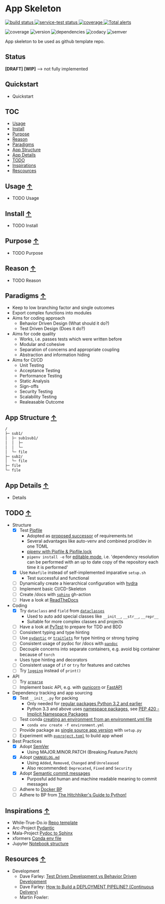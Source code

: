 App Skeleton
===

<a href="https://circleci.com/gh/badges/shields/tree/master">
    <img src="https://img.shields.io/circleci/project/github/badges/shields/master" alt="build status">
</a>
<a href="https://circleci.com/gh/badges/daily-tests">
    <img src="https://img.shields.io/circleci/project/github/badges/daily-tests?label=service%20tests"
        alt="service-test status">
</a>
<a href="https://coveralls.io/github/badges/shields">
    <img src="https://img.shields.io/coveralls/github/badges/shields"
        alt="coverage">
</a>
<a href="https://lgtm.com/projects/g/badges/shields/alerts/">
    <img src="https://img.shields.io/lgtm/alerts/g/badges/shields"
        alt="Total alerts"/>
</a>

![coverage](https://img.shields.io/badge/coverage-80%25-yellowgreen)
![version](https://img.shields.io/badge/version-1.2.3-blue)
![dependencies](https://img.shields.io/badge/dependencies-out%20of%20date-orange)
![codacy](https://img.shields.io/badge/codacy-B-green)
![semver](https://img.shields.io/badge/semver-2.0.0-blue)

<!--
[![CodeQL](https://github.com/qte77/ML-HF-WnB-MVP/actions/workflows/codeql.yml/badge.svg)](https://github.com/qte77/ML-HF-WnB-MVP/actions/workflows/codeql.yml)
[![Lint Code Base](https://github.com/qte77/ML-HF-WnB-MVP/actions/workflows/linter.yml/badge.svg)](https://github.com/qte77/ML-HF-WnB-MVP/actions/workflows/linter.yml)
[![Links (Fail Fast)](https://github.com/qte77/ML-HF-WnB-MVP/actions/workflows/links-fail-fast.yml/badge.svg)](https://github.com/qte77/ML-HF-WnB-MVP/actions/workflows/links-fail-fast.yml)
-->

App skeleton to be used as github template repo.

Status
---

**[DRAFT]** **[WIP]** --> not fully implemented

Quickstart
---

* Quickstart

TOC
---

* [Usage](#usage-)
* [Install](#install-)
* [Purpose](#purpose-)
* [Reason](#reason-)
* [Paradigms](#paradigms-)
* [App Structure](#app-structure-)
* [App Details](#app-details-)
* [TODO](#todo-)
* [Inspirations](#inspirations-)
* [Rescources](#resources-)

Usage [↑](#toc)
---

* TODO Usage

Install [↑](#toc)
---

* TODO Install

Purpose [↑](#toc)
---

* TODO Purpose

Reason [↑](#toc)
---

* TODO Reason

Paradigms [↑](#toc)
---

* Keep to low branching factor and single outcomes
* Export complex functions into modules
* Aims for coding approach
  * Behavior Driven Design (What should it do?)
  * Test Driven Design (Does it do?)
* Aims for code quality
  * Works, i.e. passes tests which were written before
  * Modular and cohesive
  * Separation of concerns and appropriate coupling
  * Abstraction and information hiding
* Aims for CI/CD
  * Unit Testing
  * Acceptance Testing
  * Performance Testing
  * Static Analysis
  * Sign-offs
  * Security Testing
  * Scalability Testing
  * Realeasable Outcome

App Structure [↑](#toc)
---

```sh
/
├─ sub1/
│  ├─ sub1sub1/
│  │  ├─
│  │  └─
│  └─ file
├─ sub2/
│  └─ file
├─ file
└─ file
```

App Details [↑](#toc)
---

* Details

TODO [↑](#toc)
---

* Structure
  * [x] Test [Pipfile](https://pypi.org/project/pipfile/)
    * Adopted as [proposed successor](https://github.com/pypa/pipfile#the-concept) of requirements.txt
    * Several advantages like auto-venv and combined prod/dev in one TOML
    * [pipenv with Pipfile & Pipfile.lock](https://pipenv.pypa.io/en/latest/basics/)
    * `pipenv install -e` for [editable mode](https://pipenv.pypa.io/en/latest/basics/#a-note-about-vcs-dependencies), i.e. 'dependency resolution can be performed with an up to date copy of the repository each time it is performed'
  * [x] Use `Makefile` instead of self-implemented imparative `setup.sh`
    * Test successful and functional
  * [ ] Dynamically create a hierarchical configuration with [hydra](https://hydra.cc/docs/intro/)
  * [ ] Implement basic CI/CD-Skeleton
  * [ ] Create /docs with [`sphinx`](https://www.sphinx-doc.org/) gh-action
  * [ ] Have a look at [ReadTheDocs](http://docs.readthedocs.io/en/latest/yaml-config.html)
* Coding
  * [x] Try `dataclass` and `field` from [`dataclasses`](https://docs.python.org/3/library/dataclasses.html)
    * Used to auto add special classes like `__init__`, `__str__`, `__repr__`
    * Suitable for more complex classes and projects
  * [ ] Have a look at [PyTest](http://pytest.org/) to prepare for TDD and BDD
  * [ ] Consistent typing and type hinting
  * [ ] Use [`pydantic`](https://pydantic-docs.helpmanual.io/) or [`traitlets`](https://pypi.org/project/traitlets/) for type hinting or strong typing
  * [ ] Consistent usage of pydoc for /docs with [`pandoc`](https://pypi.org/project/pandoc/)
  * [ ] Decouple concerns into separate containers, e.g. avoid big container because of `torch`
  * Uses type hinting and decorators
  * [ ] Consistent usage of `if` or `try` for features and catches
  * [ ] Try [`logging`](https://docs.python.org/3/howto/logging.html) instead of `print()`
* API
  * [ ] Try [`arparse`](https://docs.python.org/3/library/argparse.html)
  * [ ] Implement basic API, e.g. with [gunicorn](https://github.com/benoitc/gunicorn) or [FastAPI](https://github.com/tiangolo/fastapi)
* Dependency tracking and app sourcing
  * [x] Test `__init__.py` for packing
    * Only needed for [regular packages Python 3.2 and earlier](https://docs.python.org/3/reference/import.html#regular-packages)
    * Python 3.3 and above uses [namespace packages](https://docs.python.org/3/reference/import.html#namespace-packages), see [PEP 420 - Implicit Namespace Packages](https://peps.python.org/pep-0420/)
  * [ ] Test conda [creating an environment from an environment.yml file](https://docs.conda.io/projects/conda/en/latest/user-guide/tasks/manage-environments.html#creating-an-environment-from-an-environment-yml-file)
    * `conda env create -f environment.yml`
  * [ ] Provide package as [single source app version](https://packaging.python.org/guides/single-sourcing-package-version/) with `setup.py`
  * [ ] Experiment with [`pyproject.toml`](https://pip.pypa.io/en/stable/reference/build-system/pyproject-toml/) to build app wheel
* Best Practices
  * [x] Adopt [SemVer](https://semver.org/)
    * Using MAJOR.MINOR.PATCH (Breaking.Feature.Patch)
  * [x] Adopt [`CHANGELOG.md`](https://keepachangelog.com/)
    * Using `Added`, `Removed`, `Changed` and `Unreleased`
    * Also recommended: `Deprecated`, `Fixed` and `Security`
  * [x] Adopt [Semantic commit messages](https://www.conventionalcommits.org/)
    * Purposful add human and machine readable meaning to commit messages
  * [ ] Adhere to [Docker BP](https://docs.docker.com/develop/develop-images/dockerfile_best-practices/)
  * [ ] Adhere to BP from [The Hitchhiker's Guide to Python!](https://docs.python-guide.org/)

Inspirations [↑](#toc)
---

* While-True-Do.io [Repo template](https://github.com/whiletruedoio/template)
* Arc-Project [Pydantic](https://github.com/arc-community/arc)
* Mala-Project [Pydoc to Sphinx](https://github.com/mala-project/mala)
* xformers [Conda env file](https://github.com/facebookresearch/xformers)
* Jupyter [Notebook structure](https://github.com/jupyter/notebook)

Resources [↑](#toc)
---

* Development
  * Dave Farley: [Test Driven Development vs Behavior Driven Development](https://www.youtube.com/watch?v=Bq_oz7nCNUA)
  * Dave Farley: [How to Build a DEPLOYMENT PIPELINE? (Continuous Delivery)](https://www.youtube.com/watch?v=x9l6yw1PFbs)
  * Martin Fowler: []()

